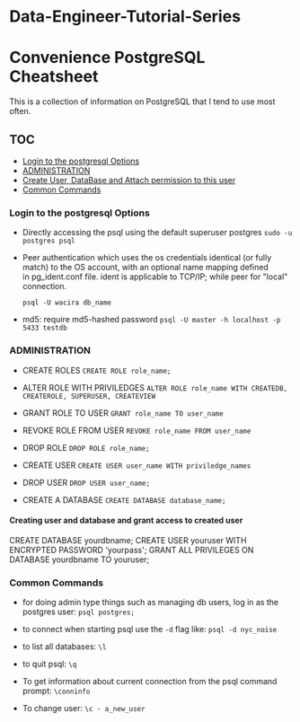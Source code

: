 # Data-Engineer-Tutorial-Series

Convenience PostgreSQL Cheatsheet
===============================
This is a collection of information on PostgreSQL that I tend to use most often.

## TOC
- [Login to the postgresql Options](#login-Options)  
- [ADMINISTRATION](#ADMINISTRATION)
- [Create User, DataBase and Attach permission to this user](#Creating-user-and-database-and-grant-access-to-created-user)
- [Common Commands](#Common-Commands)

### Login to the postgresql Options
- Directly accessing the psql using the default superuser postgres
	 `sudo -u postgres psql`

- Peer authentication which uses the os credentials
	identical (or fully match) to the OS account, with an optional name mapping defined in pg_ident.conf file. ident is applicable to TCP/IP; while peer for "local" connection.

	`psql -U wacira db_name`

- md5: require md5-hashed password
	`psql -U master -h localhost -p 5433 testdb`

### ADMINISTRATION
- CREATE ROLES
	`CREATE ROLE role_name;`

- ALTER ROLE WITH PRIVILEDGES
	`ALTER ROLE role_name WITH CREATEDB, CREATEROLE, SUPERUSER, CREATEVIEW`

- GRANT ROLE TO USER
	`GRANT role_name TO user_name`

- REVOKE ROLE FROM USER
	`REVOKE role_name FROM user_name`

- DROP ROLE 
	`DROP ROLE role_name;`

- CREATE USER
	`CREATE USER user_name WITH priviledge_names`


- DROP USER
	`DROP USER user_name;`


- CREATE A DATABASE
	`CREATE DATABASE database_name;`


#### Creating user and database and grant access to created user

CREATE DATABASE yourdbname;
CREATE USER youruser WITH ENCRYPTED PASSWORD 'yourpass';
GRANT ALL PRIVILEGES ON DATABASE yourdbname TO youruser;

### Common Commands

- for doing admin type things such as managing db users, log in as the postgres user: `psql postgres;`

- to connect when starting psql use the `-d` flag like: `psql -d nyc_noise`

- to list all databases: `\l`

- to quit psql: `\q`

- To get information about current connection from the psql command prompt: `\conninfo`

- To change user: `\c - a_new_user`

